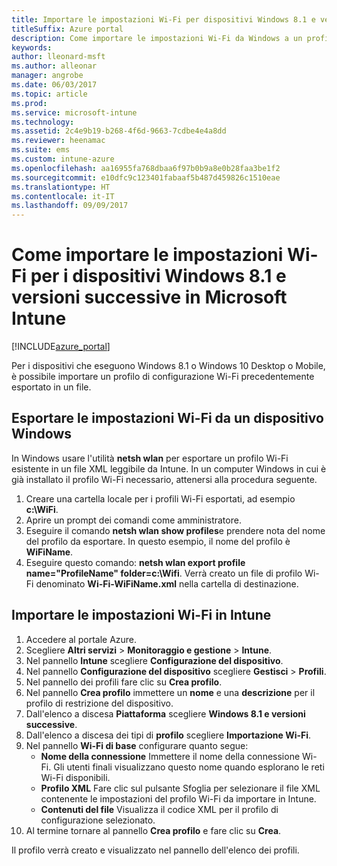 ```yaml
---
title: Importare le impostazioni Wi-Fi per dispositivi Windows 8.1 e versioni successive
titleSuffix: Azure portal
description: Come importare le impostazioni Wi-Fi da Windows a un profilo Wi-Fi di Intune."
keywords: 
author: lleonard-msft
ms.author: alleonar
manager: angrobe
ms.date: 06/03/2017
ms.topic: article
ms.prod: 
ms.service: microsoft-intune
ms.technology: 
ms.assetid: 2c4e9b19-b268-4f6d-9663-7cdbe4e4a8dd
ms.reviewer: heenamac
ms.suite: ems
ms.custom: intune-azure
ms.openlocfilehash: aa16955fa768dbaa6f97b0b9a8e0b28faa3be1f2
ms.sourcegitcommit: e10dfc9c123401fabaaf5b487d459826c1510eae
ms.translationtype: HT
ms.contentlocale: it-IT
ms.lasthandoff: 09/09/2017
---
```

# <a name="how-to-import-wi-fi-settings-for-windows-81-and-later-devices-in-microsoft-intune"></a>Come importare le impostazioni Wi-Fi per i dispositivi Windows 8.1 e versioni successive in Microsoft Intune

[!INCLUDE[azure_portal](./includes/azure_portal.md)]

Per i dispositivi che eseguono Windows 8.1 o Windows 10 Desktop o Mobile, è possibile importare un profilo di configurazione Wi-Fi precedentemente esportato in un file.

## <a name="export-wi-fi-settings-from-a-windows-device"></a>Esportare le impostazioni Wi-Fi da un dispositivo Windows

In Windows usare l'utilità **netsh wlan** per esportare un profilo Wi-Fi esistente in un file XML leggibile da Intune. In un computer Windows in cui è già installato il profilo Wi-Fi necessario, attenersi alla procedura seguente.
1. Creare una cartella locale per i profili Wi-Fi esportati, ad esempio **c:\WiFi**.
1. Aprire un prompt dei comandi come amministratore.
1. Eseguire il comando **netsh wlan show profiles**e prendere nota del nome del profilo da esportare. In questo esempio, il nome del profilo è **WiFiName**.
1. Eseguire questo comando: **netsh wlan export profile name="ProfileName" folder=c:\Wifi**. Verrà creato un file di profilo Wi-Fi denominato **Wi-Fi-WiFiName.xml** nella cartella di destinazione.

## <a name="import-the-wi-fi-settings-into-intune"></a>Importare le impostazioni Wi-Fi in Intune

1. Accedere al portale Azure.
2. Scegliere **Altri servizi** > **Monitoraggio e gestione** > **Intune**.
3. Nel pannello **Intune** scegliere **Configurazione del dispositivo**.
2. Nel pannello **Configurazione del dispositivo** scegliere **Gestisci** > **Profili**.
3. Nel pannello dei profili fare clic su **Crea profilo**.
4. Nel pannello **Crea profilo** immettere un **nome** e una **descrizione** per il profilo di restrizione del dispositivo.
5. Dall'elenco a discesa **Piattaforma** scegliere **Windows 8.1 e versioni successive**.
6. Dall'elenco a discesa dei tipi di **profilo** scegliere **Importazione Wi-Fi**.
7. Nel pannello **Wi-Fi di base** configurare quanto segue:
    - **Nome della connessione** Immettere il nome della connessione Wi-Fi. Gli utenti finali visualizzano questo nome quando esplorano le reti Wi-Fi disponibili.
    - **Profilo XML** Fare clic sul pulsante Sfoglia per selezionare il file XML contenente le impostazioni del profilo Wi-Fi da importare in Intune.
    - **Contenuti del file** Visualizza il codice XML per il profilo di configurazione selezionato.
8. Al termine tornare al pannello **Crea profilo** e fare clic su **Crea**.

Il profilo verrà creato e visualizzato nel pannello dell'elenco dei profili.
